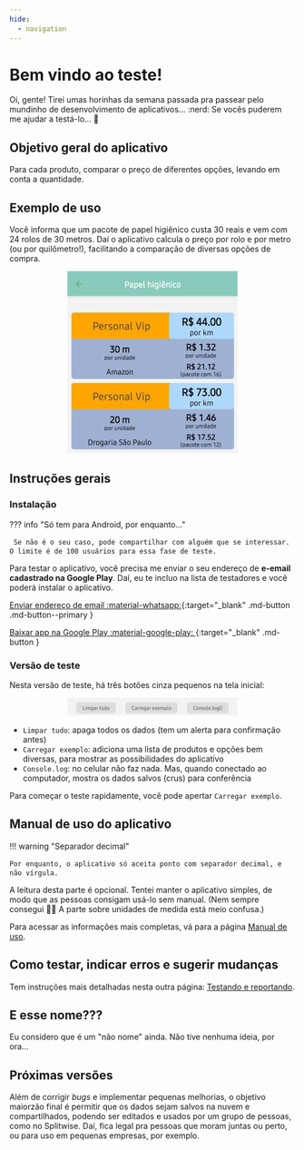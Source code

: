 ```yaml
---
hide:
  - navigation
---
```

# Bem vindo ao teste!

Oi, gente! Tirei umas horinhas da semana passada pra passear pelo mundinho de desenvolvimento de aplicativos... :nerd: Se vocês puderem me ajudar a testá-lo... :pray:


## Objetivo geral do aplicativo


Para cada produto, comparar o preço de diferentes opções, levando em conta a quantidade.

## Exemplo de uso

Você informa que um pacote de papel higiênico custa 30 reais e vem com 24 rolos de 30 metros. Daí o aplicativo calcula o preço por rolo e por metro (ou por quilômetro!), facilitando a comparação de diversas opções de compra.

<div align="center"> <img src="assets/tela_papel_higienico_300px.jpg"></div>

## Instruções gerais

### Instalação

??? info "Só tem para Android, por enquanto..."

     Se não é o seu caso, pode compartilhar com alguém que se interessar. O limite é de 100 usuários para essa fase de teste.

Para testar o aplicativo, você precisa me enviar o seu endereço de **e-email cadastrado na Google Play**. Daí, eu te incluo na lista de testadores e você poderá instalar o aplicativo.

[Enviar endereço de email :material-whatsapp:](https://wa.me/5511983843193?text=Oi!%20Pode%20me%20incluir%20na%20lista%20de%20teste!%20Meu%20e-mail%20na%20Google%20Play%20%C3%A9:){:target="_blank" .md-button .md-button--primary  }

[Baixar app na Google Play :material-google-play: ](https://play.google.com/store/apps/details?id=com.gkaneto.Comparador){:target="_blank" .md-button }

### Versão de teste

Nesta versão de teste, há três botões cinza pequenos na tela inicial:

<div align="center"> <img src="assets/tela_botoes_teste_300px.jpg"></div>


- `Limpar tudo`: apaga todos os dados (tem um alerta para confirmação antes)
- `Carregar exemplo`: adiciona uma lista de produtos e opções bem diversas, para mostrar as possibilidades do aplicativo
- `Console.log`: no celular não faz nada. Mas, quando conectado ao computador, mostra os dados salvos (crus) para conferência

Para começar o teste rapidamente, você pode apertar `Carregar exemplo`.

## Manual de uso do aplicativo

!!! warning "Separador decimal"

    Por enquanto, o aplicativo só aceita ponto com separador decimal, e não vírgula. 

A leitura desta parte é opcional. Tentei manter o aplicativo simples, de modo que as pessoas consigam usá-lo sem manual. (Nem sempre consegui :grimacing::sweat_smile: A parte sobre unidades de medida está meio confusa.)

Para acessar as informações mais completas, vá para a página [Manual de uso](instrucoes.md).

## Como testar, indicar erros e sugerir mudanças

Tem instruções mais detalhadas nesta outra página: [Testando e reportando](teste.md).

## E esse nome???

Eu considero que é um "não nome" ainda. Não tive nenhuma ideia, por ora...

## Próximas versões

Além de corrigir *bugs* e implementar pequenas melhorias, o objetivo maiorzão final é permitir que os dados sejam salvos na nuvem e compartilhados, podendo ser editados e usados por um grupo de pessoas, como no Splitwise. Daí, fica legal pra pessoas que moram juntas ou perto, ou para uso em pequenas empresas, por exemplo.


